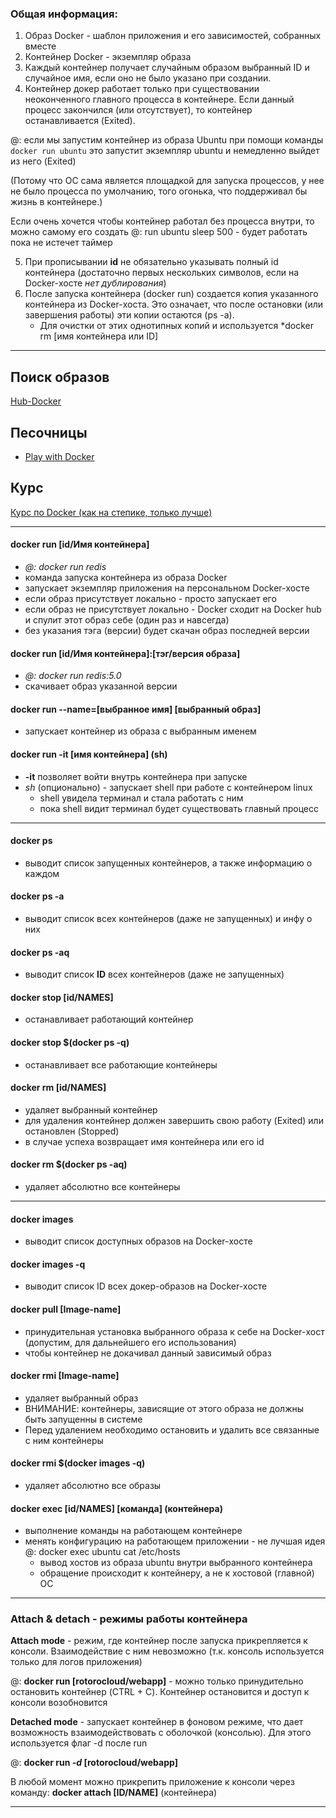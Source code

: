 
### Общая информация:

1. Образ Docker - шаблон приложения и его зависимостей, собранных вместе
2. Контейнер Docker - экземпляр образа
3. Каждый контейнер получает случайным образом выбранный ID и случайное имя, если оно не было указано при создании.
4. Контейнер докер работает только при существовании неоконченного главного процесса в контейнере. Если данный процесс закончился (или отсутствует), то контейнер останавливается (Exited). 

@: если мы запустим контейнер из образа Ubuntu при помощи команды `docker run ubuntu` это запустит экземпляр ubuntu и немедленно выйдет из него (Exited)

(Потому что ОС сама является площадкой для запуска процессов, у нее не было процесса по умолчанию, того огонька, что поддерживал бы жизнь в контейнере.)

Если очень хочется чтобы контейнер работал без процесса внутри, то можно самому его создать
@: run ubuntu sleep 500
    - будет работать пока не истечет таймер

5. При прописывании **id** не обязательно указывать полный id контейнера (достаточно первых нескольких символов, если на Docker-хосте *нет дублирования*)
6. После запуска контейнера (docker run) создается копия указанного контейнера из Docker-хоста. Это означает, что после остановки (или завершения работы) эти копии остаются (ps -a). 
	- Для очистки от этих однотипных копий и используется *docker rm \[имя контейнера или ID]

---
## Поиск образов

[Hub-Docker](https://hub.docker.com/)
## Песочницы

- [Play with Docker](https://labs.play-with-docker.com/)

## Курс

[Курс по Docker (как на степике, только лучше)](https://rotoro.cloud/lessons/%d0%b2%d0%b2%d0%b5%d0%b4%d0%b5%d0%bd%d0%b8%d0%b5/)

---
#### docker run \[id/Имя контейнера]
- *@: docker run redis*
- команда запуска контейнера из образа Docker
- запускает экземпляр приложения на персональном Docker-хосте
- если образ присутствует локально - просто запускает его
- если образ не присутствует локально - Docker сходит на Docker hub и спулит
этот образ себе (один раз и навсегда)
- без указания тэга (версии) будет скачан образ последней версии

#### docker run \[id/Имя контейнера]:\[тэг/версия образа]
- *@: docker run redis:5.0*
- скачивает образ указанной версии

#### docker run --name=\[выбранное имя] \[выбранный образ]
- запускает контейнер из образа с выбранным именем

#### docker run -it \[имя контейнера] (sh)
- **-it** позволяет войти внутрь контейнера при запуске
- *sh* (опционально) - запускает shell при работе с контейнером linux
	- shell увидела терминал и стала работать с ним
	- пока shell видит терминал будет существовать главный процесс

---
#### docker ps
- выводит список запущенных контейнеров, а также информацию о каждом

#### docker ps -a
- выводит список всех контейнеров (даже не запущенных) и инфу о них

#### docker ps -aq
- выводит список **ID** всех контейнеров (даже не запущенных)

#### docker stop \[id/NAMES]
- останавливает работающий контейнер

#### docker stop $(docker ps -q)
- останавливает все работающие контейнеры

#### docker rm \[id/NAMES]
- удаляет выбранный контейнер
- для удаления контейнер должен завершить свою работу (Exited) или остановлен (Stopped)
- в случае успеха возвращает имя контейнера или его id

#### docker rm $(docker ps -aq)
- удаляет абсолютно все контейнеры

---
#### docker images
- выводит список доступных образов на Docker-хосте

#### docker images -q
- выводит список ID всех докер-образов на Docker-хосте

#### docker pull \[Image-name]
- принудительная установка выбранного образа к себе на Docker-хост (допустим, для дальнейшего его использования)
- чтобы контейнер не докачивал данный зависимый образ

#### docker rmi \[Image-name]
- удаляет выбранный образ
- ВНИМАНИЕ: контейнеры, зависящие от этого образа не должны быть запущенны в системе
- Перед удалением необходимо остановить и удалить все связанные с ним контейнеры

#### docker rmi $(docker images -q)
- удаляет абсолютно все образы

#### docker exec \[id/NAMES] \[команда] (контейнера)
- выполнение команды на работающем контейнере
- менять конфигурацию на работающем приложении - не лучшая идея
@: docker exec ubuntu cat /etc/hosts
    - вывод хостов из образа ubuntu внутри выбранного контейнера
    - обращение происходит к контейнеру, а не к хостовой (главной) ОС

---
### Attach & detach - режимы работы контейнера

**Attach mode** - режим, где контейнер после запуска прикрепляется к консоли. Взаимодействие с ним невозможно (т.к. консоль используется только для логов приложения)

@: 
**docker run [rotorocloud/webapp]**
    - можно только принудительно остановить контейнер (CTRL + C). Контейнер остановится и доступ к консоли возобновится

**Detached mode** - запускает контейнер в фоновом режиме, что дает возможность взаимодействовать с оболочкой (консолью). Для этого используется флаг -d после run

@: 
**docker run *-d* [rotorocloud/webapp]**

В любой момент можно прикрепить приложение к консоли через команду:
**docker attach \[ID/NAME]** (контейнера)

---

